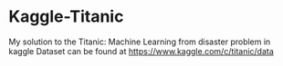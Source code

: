 # Kaggle-Titanic
My solution to the Titanic: Machine Learning from disaster problem in kaggle
Dataset can be found at https://www.kaggle.com/c/titanic/data
